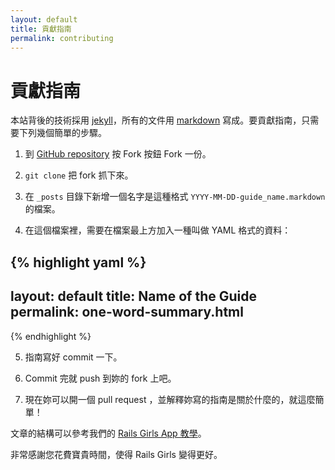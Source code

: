 ```yaml
---
layout: default
title: 貢獻指南
permalink: contributing
---
```


# 貢獻指南

本站背後的技術採用 [jekyll](https://github.com/mojombo/jekyll)，所有的文件用 [markdown](http://markdown.tw/) 寫成。要貢獻指南，只需要下列幾個簡單的步驟。

1. 到 [GitHub repository](https://github.com/railsgirls/railsgirls.github.com) 按 Fork 按鈕 Fork 一份。

2. `git clone` 把 fork 抓下來。

3. 在 `_posts` 目錄下新增一個名字是這種格式 `YYYY-MM-DD-guide_name.markdown` 的檔案。

4. 在這個檔案裡，需要在檔案最上方加入一種叫做 YAML 格式的資料：

{% highlight yaml %}
---
layout: default
title: Name of the Guide
permalink: one-word-summary.html
---
{% endhighlight %}

5. 指南寫好 commit 一下。

6. Commit 完就 push 到妳的 fork 上吧。

7. 現在妳可以開一個 pull request ，並解釋妳寫的指南是關於什麼的，就這麼簡單！

文章的結構可以參考我們的 [Rails Girls App 教學](https://github.com/railsgirls/railsgirls.github.com/blob/master/_posts/2012-04-18-app.markdown)。

非常感謝您花費寶貴時間，使得 Rails Girls 變得更好。
